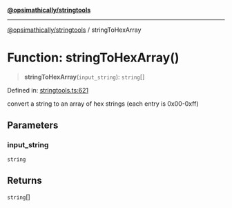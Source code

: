 [**@opsimathically/stringtools**](../README.md)

***

[@opsimathically/stringtools](../README.md) / stringToHexArray

# Function: stringToHexArray()

> **stringToHexArray**(`input_string`): `string`[]

Defined in: [stringtools.ts:621](https://github.com/opsimathically/stringtools/blob/5714d320fcdf7327680edd07bd6d383b6db26812/src/stringtools.ts#L621)

convert a string to an array of hex strings (each entry is 0x00-0xff)

## Parameters

### input\_string

`string`

## Returns

`string`[]
